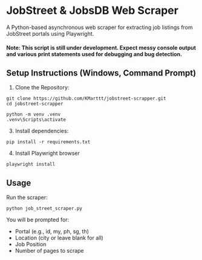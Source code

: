 # JobStreet & JobsDB Web Scraper

A Python-based asynchronous web scraper for extracting job listings from JobStreet portals using Playwright.

#### Note: This script is still under development. Expect messy console output and various print statements used for debugging and bug detection.

## Setup Instructions (Windows, Command Prompt)

1. Clone the Repository:

```
git clone https://github.com/KMarttt/jobstreet-scrapper.git
cd jobstreet-scrapper
```

```
python -m venv .venv
.venv\Scripts\activate
```

3. Install dependencies:

```
pip install -r requirements.txt
```

4. Install Playwright browser

```
playwright install
```

## Usage

Run the scraper:

```
python job_street_scraper.py
```

You will be prompted for:

-   Portal (e.g., id, my, ph, sg, th)
-   Location (city or leave blank for all)
-   Job Position
-   Number of pages to scrape
